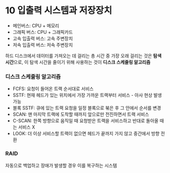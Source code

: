 # 10 입출력 시스템과 저장장치

- 메인버스: CPU + 메모리
- 그래픽 버스: CPU + 그래픽카드
- 고속 입출력 버스: 고속 주변장치
- 저속 입출력 버스: 저속 주변장치

하드 디스크에서 데이터를 가져오는 데 걸리는 총 시간 중 가장 오래 걸리는 것은 **탐색 시간**으로, 이 탐색 시간을 줄이기 위해 사용하는 것이 
**디스크 스케줄링 알고리즘**

### 디스크 스케줄링 알고리즘
- FCFS: 요청이 들어온 트랙 순서대로 서비스
- SSTF: 현재 헤드가 있는 위치에서 가장 가까운 트랙부터 서비스 - 아사 현상 발생 가능
- 블록 SSTF: 큐에 있는 트랙 요청을 일정 블록으로 붂은 후 그 안에서 순서를 변경
- SCAN: 맨 마지막 트랙에 도착할 때까지 앞으로만 전진하면서 트랙 서비스
- C-SCAN: 한쪽 방향으로 움직일 때 요청받은 트랙을 서비스하고 반대로 돌아올 때는 서비스 X
- LOOK: 더 이상 서비스할 트랙이 없으면 헤드가 끝까지 가지 않고 중간에서 방향 전환

### RAID

자동으로 백업하고 장애가 발생할 경우 이를 복구하는 시스템

